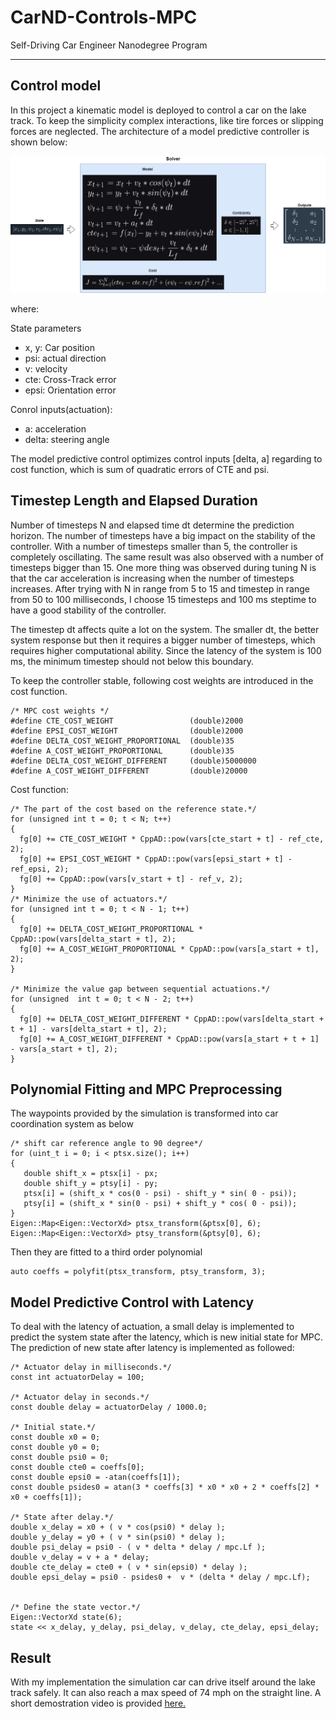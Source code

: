 # CarND-Controls-MPC
Self-Driving Car Engineer Nanodegree Program

---

## Control model
 In this project a kinematic model is deployed to control a car on the lake track. To keep the simplicity complex interactions, like tire forces or slipping forces are neglected. The architecture of a model predictive controller is shown below:
 
![Screenshot](image/MPC.png)

where:

State parameters

 * x, y: Car position
 * psi: actual direction
 * v: velocity
 * cte: Cross-Track error
 * epsi: Orientation error
 
 Conrol inputs(actuation):
 
 * a: acceleration
 * delta: steering angle
 
The model predictive control optimizes control inputs [delta, a] regarding to cost function, which is sum of quadratic errors of CTE and psi.
 
## Timestep Length and Elapsed Duration

Number of timesteps N and elapsed time dt determine the prediction horizon. The number of timesteps have a big impact on the stability of the controller. With a number of timesteps smaller than 5, the controller is completely oscillating. The same result was also observed with a number of timesteps bigger than 15. One more thing was observed during tuning N is that the car acceleration is increasing when the number of timesteps increases. After trying with N in range from 5 to 15 and timestep in range from 50 to 100 milliseconds, I choose 15 timesteps and 100 ms steptime to have a good stability of the controller.

The timestep dt affects quite a lot on the system. The smaller dt, the better system response but then it requires a bigger number of timesteps, which requires higher computational ability. Since the latency of the system is 100 ms, the minimum timestep should not below this boundary.

To keep the controller stable, following cost weights are introduced in the cost function.

```
/* MPC cost weights */
#define CTE_COST_WEIGHT                 (double)2000
#define EPSI_COST_WEIGHT                (double)2000
#define DELTA_COST_WEIGHT_PROPORTIONAL  (double)35
#define A_COST_WEIGHT_PROPORTIONAL      (double)35
#define DELTA_COST_WEIGHT_DIFFERENT     (double)5000000
#define A_COST_WEIGHT_DIFFERENT         (double)20000
```

Cost function:

```
/* The part of the cost based on the reference state.*/
for (unsigned int t = 0; t < N; t++) 
{
  fg[0] += CTE_COST_WEIGHT * CppAD::pow(vars[cte_start + t] - ref_cte, 2);
  fg[0] += EPSI_COST_WEIGHT * CppAD::pow(vars[epsi_start + t] - ref_epsi, 2);
  fg[0] += CppAD::pow(vars[v_start + t] - ref_v, 2);
}
/* Minimize the use of actuators.*/
for (unsigned int t = 0; t < N - 1; t++) 
{
  fg[0] += DELTA_COST_WEIGHT_PROPORTIONAL * CppAD::pow(vars[delta_start + t], 2);
  fg[0] += A_COST_WEIGHT_PROPORTIONAL * CppAD::pow(vars[a_start + t], 2);
}

/* Minimize the value gap between sequential actuations.*/
for (unsigned  int t = 0; t < N - 2; t++) 
{
  fg[0] += DELTA_COST_WEIGHT_DIFFERENT * CppAD::pow(vars[delta_start + t + 1] - vars[delta_start + t], 2);
  fg[0] += A_COST_WEIGHT_DIFFERENT * CppAD::pow(vars[a_start + t + 1] - vars[a_start + t], 2);
}
```


## Polynomial Fitting and MPC Preprocessing
The waypoints provided by the simulation is transformed into car coordination system as below

```
/* shift car reference angle to 90 degree*/ 
for (uint_t i = 0; i < ptsx.size(); i++)
{
   double shift_x = ptsx[i] - px;
   double shift_y = ptsy[i] - py;
   ptsx[i] = (shift_x * cos(0 - psi) - shift_y * sin( 0 - psi));
   ptsy[i] = (shift_x * sin(0 - psi) + shift_y * cos( 0 - psi));
}
Eigen::Map<Eigen::VectorXd> ptsx_transform(&ptsx[0], 6);
Eigen::Map<Eigen::VectorXd> ptsy_transform(&ptsy[0], 6);
```

Then they are fitted to a third order polynomial

```
auto coeffs = polyfit(ptsx_transform, ptsy_transform, 3);
```

## Model Predictive Control with Latency

To deal with the latency of actuation, a small delay is implemented to predict the system state after the latency, which is new initial state for MPC. The prediction of new state after latency is implemented as followed:

```
/* Actuator delay in milliseconds.*/
const int actuatorDelay = 100;

/* Actuator delay in seconds.*/
const double delay = actuatorDelay / 1000.0;
		  
/* Initial state.*/
const double x0 = 0;
const double y0 = 0;
const double psi0 = 0;
const double cte0 = coeffs[0];
const double epsi0 = -atan(coeffs[1]);
const double psides0 = atan(3 * coeffs[3] * x0 * x0 + 2 * coeffs[2] * x0 + coeffs[1]);

/* State after delay.*/
double x_delay = x0 + ( v * cos(psi0) * delay );
double y_delay = y0 + ( v * sin(psi0) * delay );
double psi_delay = psi0 - ( v * delta * delay / mpc.Lf );
double v_delay = v + a * delay;
double cte_delay = cte0 + ( v * sin(epsi0) * delay );
double epsi_delay = psi0 - psides0 +  v * (delta * delay / mpc.Lf);


/* Define the state vector.*/
Eigen::VectorXd state(6);
state << x_delay, y_delay, psi_delay, v_delay, cte_delay, epsi_delay;
```

## Result

With my implementation the simulation car can drive itself around the lake track safely. It can also reach a max speed of 74 mph on the straight line. A short demostration video is provided [here.](https://www.youtube.com/watch?v=Y11HO5_nObw)


 
  
 
 
